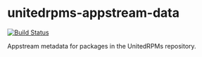 # unitedrpms-appstream-data

[![Build Status](https://travis-ci.org/UnitedRPMs/unitedrpms-appstream-data.svg?branch=master)](https://travis-ci.org/UnitedRPMs/unitedrpms-appstream-data)

Appstream metadata for packages in the UnitedRPMs repository.
